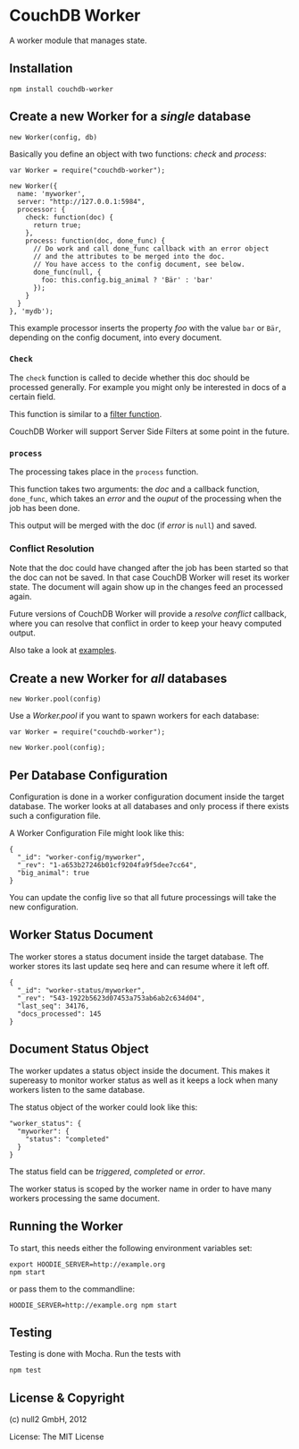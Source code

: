 # CouchDB Worker

A worker module that manages state.


## Installation


    npm install couchdb-worker


## Create a new Worker for a _single_ database

    new Worker(config, db)


Basically you define an object with two functions: _check_ and _process_:

    var Worker = require("couchdb-worker");

    new Worker({
      name: 'myworker',
      server: "http://127.0.0.1:5984",
      processor: {
        check: function(doc) {
          return true;
        },
        process: function(doc, done_func) {
          // Do work and call done_func callback with an error object
          // and the attributes to be merged into the doc.
          // You have access to the config document, see below.
          done_func(null, {
            foo: this.config.big_animal ? 'Bär' : 'bar'
          });
        }
      }
    }, 'mydb');


This example processor inserts the property _foo_ with the value `bar` or `Bär`,
depending on the config document, into every document.


### `Check`

The `check` function is called to decide whether this doc should be processed generally.
For example you might only be interested in docs of a certain field.

This function is similar to a [filter function](http://guide.couchdb.org/draft/notifications.html#filters).

CouchDB Worker will support Server Side Filters at some point in the future.


### `process`

The processing takes place in the  `process` function.

This function takes two arguments: the _doc_ and a callback function, `done_func`,
which takes an _error_ and the _ouput_ of the processing when the job has been done.

This output will be merged with the doc (if _error_ is `null`) and saved.


### Conflict Resolution

Note that the doc could have changed after the job has been started
so that the doc can not be saved. In that case CouchDB Worker will reset its worker state.
The document will again show up in the changes feed an processed again.

Future versions of CouchDB Worker will provide a _resolve conflict_ callback,
where you can resolve that conflict in order to keep your heavy computed output.


Also take a look at [examples](couchdb-worker/tree/master/examples).


## Create a new Worker for _all_ databases

    new Worker.pool(config)


Use a _Worker.pool_ if you want to spawn workers for each database:

    var Worker = require("couchdb-worker");

    new Worker.pool(config);


## Per Database Configuration

Configuration is done in a worker configuration document inside the target database.
The worker looks at all databases and only process if there exists such a configuration file.

A Worker Configuration File might look like this:

    {
      "_id": "worker-config/myworker",
      "_rev": "1-a653b27246b01cf9204fa9f5dee7cc64",
      "big_animal": true
    }

You can update the config live so that all future processings will take the new configuration.


## Worker Status Document

The worker stores a status document inside the target database.
The worker stores its last update seq here and can resume where it left off.

    {
      "_id": "worker-status/myworker",
      "_rev": "543-1922b5623d07453a753ab6ab2c634d04",
      "last_seq": 34176,
      "docs_processed": 145
    }


## Document Status Object

The worker updates a status object inside the document.
This makes it supereasy to monitor worker status as well as
it keeps a lock when many workers listen to the same database.

The status object of the worker could look like this:

    "worker_status": {
      "myworker": {
        "status": "completed"
      }
    }

The status field can be _triggered_, _completed_ or _error_.

The worker status is scoped by the worker name in order to have many workers
processing the same document.


## Running the Worker

To start, this needs either the following environment variables set:

    export HOODIE_SERVER=http://example.org
    npm start


or pass them to the commandline:

    HOODIE_SERVER=http://example.org npm start


## Testing

Testing is done with Mocha. Run the tests with

    npm test



## License & Copyright

(c) null2 GmbH, 2012

License: The MIT License
